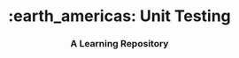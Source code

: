 <h1 align="center">
	:earth_americas: Unit Testing
</h1>

<h3 align="center">
	A Learning Repository
</h3>








